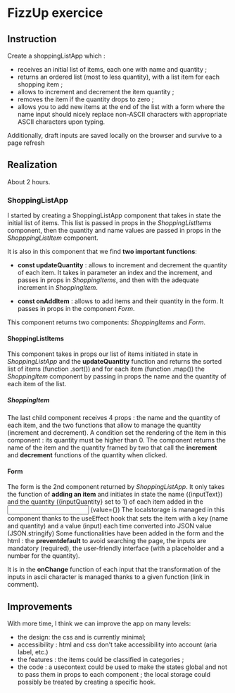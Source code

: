 # FizzUp exercice

## Instruction

Create a shoppingListApp which :

- receives an initial list of items, each one with name and quantity ;
- returns an ordered list (most to less quantity), with a list item for each shopping item ;
- allows to increment and decrement the item quantity ;
- removes the item if the quantity drops to zero ;
- allows you to add new items at the end of the list with a form where the name input should nicely replace non-ASCII characters with appropriate ASCII characters upon typing.

Additionally, draft inputs are saved locally on the browser and survive to a page refresh

## Realization

About 2 hours.

### ShoppingListApp

I started by creating a ShoppingListApp component that takes in state the initial list of items. This list is passed in props in the _ShoppingListItems_ component, then the quantity and name values are passed in props in the _ShopppingListItem_ component.

It is also in this component that we find **two important functions**:

- **const updateQuantity** : allows to increment and decrement the quantity of each item. It takes in parameter an index and the increment, and passes in props in _ShoppingItems_, and then with the adequate increment in _ShoppingItem_.

- **const onAddItem** : allows to add items and their quantity in the form. It passes in props in the component _Form_.

This component returns two components: _ShoppingItems_ and _Form_.

#### ShoppingListItems

This component takes in props our list of items initiated in state in _ShoppingListApp_ and the **updateQuantity** function and returns the sorted list of items (function .sort()) and for each item (function .map()) the _ShoppingItem_ component by passing in props the name and the quantity of each item of the list.

##### ShoppingItem

The last child component receives 4 props : the name and the quantity of each item, and the two functions that allow to manage the quantity (increment and decrement).
A condition set the rendering of the item in this component : its quantity must be higher than 0.
The component returns the name of the item and the quantity framed by two <buttons> that call the **increment** and **decrement** functions of the quantity when clicked.

#### Form

The form is the 2nd component returned by _ShoppingListApp_. It only takes the function of **adding an item** and initiates in state the name ({inputText}) and the quantity ({inputQuantity} set to 1) of each item added in the <input> (value={})
The localstorage is managed in this component thanks to the useEffect hook that sets the item with a key (name and quantity) and a value (input) each time converted into JSON value (JSON.stringify)
Some functionalities have been added in the form and the html <inputs> : the **preventdefault** to avoid searching the page, the inputs are mandatory (required), the user-friendly interface (with a placeholder and a number for the quantity).

It is in the **onChange** function of each input that the transformation of the inputs in ascii character is managed thanks to a given function (link in comment).

## Improvements

With more time, I think we can improve the app on many levels:

- the design: the css and is currently minimal;
- accessibility : html and css don't take accessibility into account (aria label, etc.)
- the features : the items could be classified in categories ;
- the code : a usecontext could be used to make the states global and not to pass them in props to each component ; the local storage could possibly be treated by creating a specific hook.
